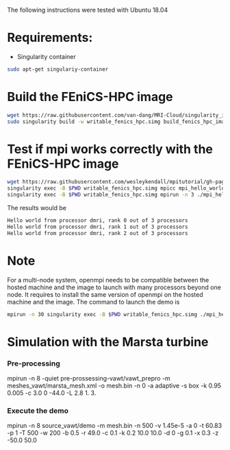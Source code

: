 The following instructions were tested with Ubuntu 18.04
# Requirements:
* Singularity container
```bash
sudo apt-get singulariy-container
```

# Build the FEniCS-HPC image
```bash
wget https://raw.githubusercontent.com/van-dang/MRI-Cloud/singularity_images/build_fenics_hpc_image_recipe
sudo singularity build -w writable_fenics_hpc.simg build_fenics_hpc_image_recipe
```
# Test if mpi works correctly with the FEniCS-HPC image
```bash
wget https://raw.githubusercontent.com/wesleykendall/mpitutorial/gh-pages/tutorials/mpi-hello-world/code/mpi_hello_world.c
singularity exec -B $PWD writable_fenics_hpc.simg mpicc mpi_hello_world.c -o mpi_hello_world
singularity exec -B $PWD writable_fenics_hpc.simg mpirun -n 3 ./mpi_hello_world
```
The results would be
```bash
Hello world from processor dmri, rank 0 out of 3 processors
Hello world from processor dmri, rank 1 out of 3 processors
Hello world from processor dmri, rank 2 out of 3 processors
```
# Note
For a multi-node system, openmpi needs to be compatible between the hosted machine and the image to launch with many processors beyond one node. It requires to install the same version of openmpi on the hosted machine and the image. The command to launch the demo is
```bash
mpirun -n 30 singularity exec -B $PWD writable_fenics_hpc.simg ./mpi_hello_world
```

# Simulation with the Marsta turbine

### Pre-processing
mpirun -n 8 -quiet pre-prossessing-vawt/vawt_prepro -m  meshes_vawt/marsta_mesh.xml -o mesh.bin -n 0 -a adaptive -s box -k 0.95 0.005 -c 3.0 0 -44.0 -L 2.8 1. 3.

### Execute the demo
mpirun -n 8 source_vawt/demo -m mesh.bin -n 500 -v 1.45e-5 -a 0 -t 60.83 -p 1 -T 500 -w 200 -b 0.5 -r 49.0 -c 0.1 -k 0.2 10.0 10.0 -d 0 -g 0.1 -x 0.3 -z -50.0 50.0
